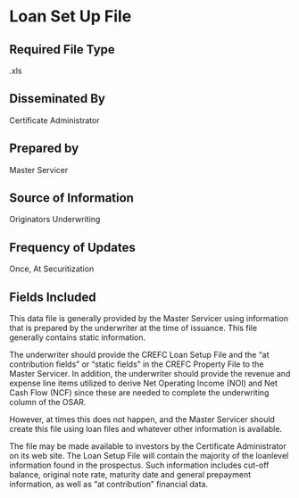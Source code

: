 # Loan Set Up File

## Required File Type
.xls

## Disseminated By
Certificate Administrator

## Prepared by
Master Servicer

## Source of Information
Originators Underwriting

## Frequency of Updates
Once, At Securitization

## Fields Included






This data file is generally provided by the Master Servicer using information that is prepared by the
underwriter at the time of issuance. This file generally contains static information. 

The underwriter should provide the CREFC Loan Setup File and the “at contribution fields” or “static fields” in the CREFC Property File to the Master Servicer. In addition, the underwriter should provide the revenue and expense line items utilized to derive Net Operating Income (NOI) and Net Cash Flow (NCF) since these are needed to complete the
underwriting column of the OSAR. 

However, at times this does not happen, and the Master Servicer should create this file using loan files and whatever other information is available. 

The file may be made available to investors by the Certificate Administrator on its web site. The Loan Setup File will contain the majority of the loanlevel information found in the prospectus. Such information includes cut-off balance, original note rate, maturity date and general prepayment information, as well as “at contribution” financial data.
